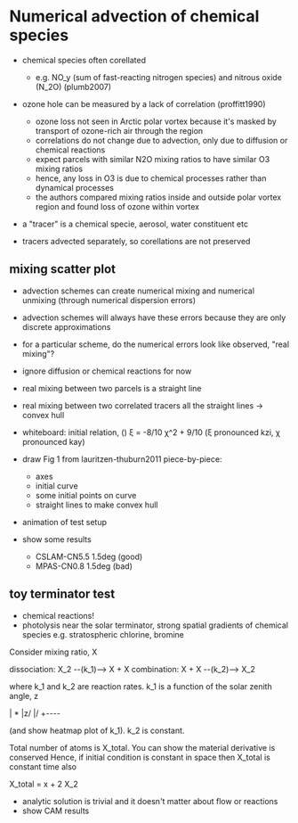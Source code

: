 # Numerical advection of chemical species

- chemical species often corellated
  - e.g. NO\_y (sum of fast-reacting nitrogen species) and nitrous oxide (N\_2O) (plumb2007)

- ozone hole can be measured by a lack of correlation (proffitt1990)
  - ozone loss not seen in Arctic polar vortex because it's masked by transport of ozone-rich air through the region
  - correlations do not change due to advection, only due to diffusion or chemical reactions
  - expect parcels with similar N2O mixing ratios to have similar O3 mixing ratios
  - hence, any loss in O3 is due to chemical processes rather than dynamical processes
  - the authors compared mixing ratios inside and outside polar vortex region and found loss of ozone within vortex

- a "tracer" is a chemical specie, aerosol, water constituent etc
- tracers advected separately, so corellations are not preserved

## mixing scatter plot

- advection schemes can create numerical mixing and numerical unmixing (through numerical dispersion errors)
- advection schemes will always have these errors because they are only discrete approximations
- for a particular scheme, do the numerical errors look like observed, "real mixing"?

- ignore diffusion or chemical reactions for now
- real mixing between two parcels is a straight line
- real mixing between two correlated tracers all the straight lines -> convex hull

- whiteboard: initial relation, () ξ = -8/10 χ^2 + 9/10 (ξ pronounced kzi, χ pronounced kay)
- draw Fig 1 from lauritzen-thuburn2011 piece-by-piece:
  - axes
  - initial curve
  - some initial points on curve
  - straight lines to make convex hull

- animation of test setup

- show some results
  - CSLAM-CN5.5 1.5deg (good)
  - MPAS-CN0.8 1.5deg (bad)

## toy terminator test

- chemical reactions!
- photolysis near the solar terminator, strong spatial gradients of chemical species e.g. stratospheric chlorine, bromine

Consider mixing ratio, X

dissociation: X\_2 --(k\_1)--> X + X
combination: X + X --(k\_2)--> X\_2

where k\_1 and k\_2 are reaction rates.
k\_1 is a function of the solar zenith angle, z

|  *
|z/
|/
+----

(and show heatmap plot of k\_1).  k\_2 is constant.

Total number of atoms is X\_total.  You can show the material derivative is conserved
Hence, if initial condition is constant in space then X\_total is constant time also

X\_total = x + 2 X\_2

- analytic solution is trivial and it doesn't matter about flow or reactions
- show CAM results
